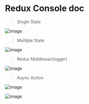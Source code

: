 # Redux Console doc
>Single State

![image](https://user-images.githubusercontent.com/76097762/224549063-3c4f07a0-fc14-432f-8071-39072cee63c3.png)

>Multiple State

![image](https://user-images.githubusercontent.com/76097762/224549074-dd518efd-5da8-4b8a-9365-70c70a17eca7.png)

>Redux Middlewar(logger)

![image](https://user-images.githubusercontent.com/76097762/224549081-a9808944-ccfa-4993-96f3-6e2d7790ec82.png)

>Async Action 

![image](https://user-images.githubusercontent.com/76097762/224551592-965a567d-b4d4-4d6c-8b7f-d6731a7f0070.png)

![image](https://user-images.githubusercontent.com/76097762/224551568-04b3c3ea-5dc8-4615-9d86-2319d9f4a8ab.png)
